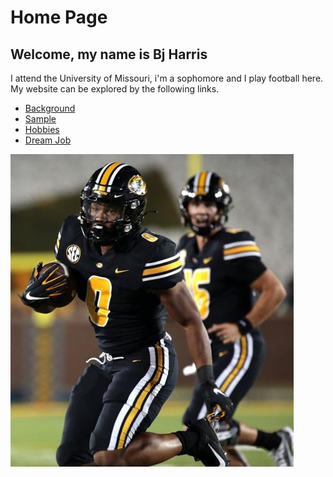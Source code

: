 # Home Page
## Welcome, my name is Bj Harris
I attend the University of Missouri, i'm a sophomore and I play football here.
My website can be explored by the following links.
* [Background](./skills.md)
* [ Sample](./code_sample.md)
* [Hobbies](./hobby.md)
* [Dream Job](./marks.md)

![](Images/Football.jpg)
